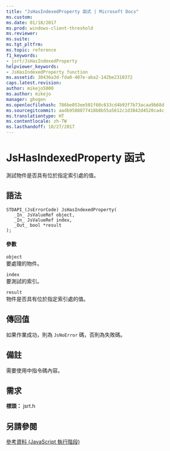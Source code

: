 ```yaml
---
title: "JsHasIndexedProperty 函式 | Microsoft Docs"
ms.custom: 
ms.date: 01/18/2017
ms.prod: windows-client-threshold
ms.reviewer: 
ms.suite: 
ms.tgt_pltfrm: 
ms.topic: reference
f1_keywords:
- jsrt/JsHasIndexedProperty
helpviewer_keywords:
- JsHasIndexedProperty function
ms.assetid: 30436a3d-fda0-407e-aba2-142be2310372
caps.latest.revision: 
author: mikejo5000
ms.author: mikejo
manager: ghogen
ms.openlocfilehash: 786be053ee501f60c633cd4b93f7b73acaa9b68d
ms.sourcegitcommit: aadb9588877418b8b55a5612c1d3842d4520ca4c
ms.translationtype: HT
ms.contentlocale: zh-TW
ms.lasthandoff: 10/27/2017
---
```

# <a name="jshasindexedproperty-function"></a>JsHasIndexedProperty 函式
測試物件是否具有位於指定索引處的值。  
  
## <a name="syntax"></a>語法  
  
```  
STDAPI_(JsErrorCode) JsHasIndexedProperty(  
   _In_ JsValueRef object,  
   _In_ JsValueRef index,  
   _Out_ bool *result  
);  
```  
  
#### <a name="parameters"></a>參數  
 `object`  
 要處理的物件。  
  
 `index`  
 要測試的索引。  
  
 `result`  
 物件是否具有位於指定索引處的值。  
  
## <a name="return-value"></a>傳回值  
 如果作業成功，則為 `JsNoError` 碼，否則為失敗碼。  
  
## <a name="remarks"></a>備註  
 需要使用中指令碼內容。  
  
## <a name="requirements"></a>需求  
 **標頭：** jsrt.h  
  
## <a name="see-also"></a>另請參閱  
 [參考資料 (JavaScript 執行階段)](../chakra-hosting/reference-javascript-runtime.md)
